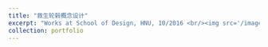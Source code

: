 ```yaml
---
title: "救生轮毂概念设计"
excerpt: "Works at School of Design, HNU, 10/2016 <br/><img src='/images/6.png'>"
collection: portfolio
---
```



